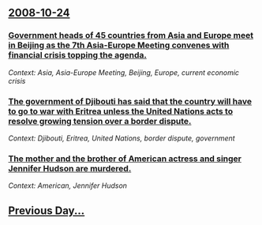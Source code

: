 ## [2008-10-24](/news/2008/10/24/index.md)

### [ Government heads of 45 countries from Asia and Europe meet in Beijing as the 7th Asia-Europe Meeting convenes with financial crisis topping the agenda. ](/news/2008/10/24/government-heads-of-45-countries-from-asia-and-europe-meet-in-beijing-as-the-7th-asia-europe-meeting-convenes-with-financial-crisis-topping.md)
_Context: Asia, Asia-Europe Meeting, Beijing, Europe, current economic crisis_

### [ The government of Djibouti has said that the country will have to go to war with Eritrea unless the United Nations acts to resolve growing tension over a border dispute. ](/news/2008/10/24/the-government-of-djibouti-has-said-that-the-country-will-have-to-go-to-war-with-eritrea-unless-the-united-nations-acts-to-resolve-growing.md)
_Context: Djibouti, Eritrea, United Nations, border dispute, government_

### [ The mother and the brother of American actress and singer Jennifer Hudson are murdered. ](/news/2008/10/24/the-mother-and-the-brother-of-american-actress-and-singer-jennifer-hudson-are-murdered.md)
_Context: American, Jennifer Hudson_

## [Previous Day...](/news/2008/10/23/index.md)

